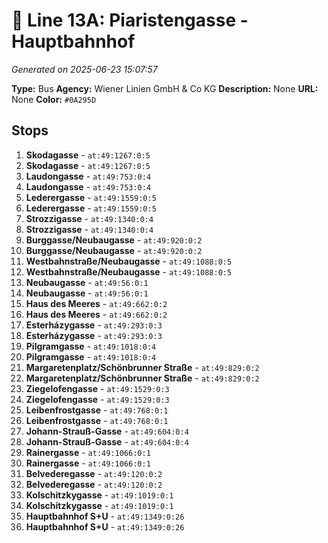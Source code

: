 # 🚌 Line 13A: Piaristengasse - Hauptbahnhof

*Generated on 2025-06-23 15:07:57*

**Type:** Bus
**Agency:** Wiener Linien GmbH & Co KG
**Description:** None
**URL:** None
**Color:** `#0A295D`

## Stops

1. **Skodagasse** - `at:49:1267:0:5`
2. **Skodagasse** - `at:49:1267:0:5`
3. **Laudongasse** - `at:49:753:0:4`
4. **Laudongasse** - `at:49:753:0:4`
5. **Lederergasse** - `at:49:1559:0:5`
6. **Lederergasse** - `at:49:1559:0:5`
7. **Strozzigasse** - `at:49:1340:0:4`
8. **Strozzigasse** - `at:49:1340:0:4`
9. **Burggasse/Neubaugasse** - `at:49:920:0:2`
10. **Burggasse/Neubaugasse** - `at:49:920:0:2`
11. **Westbahnstraße/Neubaugasse** - `at:49:1088:0:5`
12. **Westbahnstraße/Neubaugasse** - `at:49:1088:0:5`
13. **Neubaugasse** - `at:49:56:0:1`
14. **Neubaugasse** - `at:49:56:0:1`
15. **Haus des Meeres** - `at:49:662:0:2`
16. **Haus des Meeres** - `at:49:662:0:2`
17. **Esterházygasse** - `at:49:293:0:3`
18. **Esterházygasse** - `at:49:293:0:3`
19. **Pilgramgasse** - `at:49:1018:0:4`
20. **Pilgramgasse** - `at:49:1018:0:4`
21. **Margaretenplatz/Schönbrunner Straße** - `at:49:829:0:2`
22. **Margaretenplatz/Schönbrunner Straße** - `at:49:829:0:2`
23. **Ziegelofengasse** - `at:49:1529:0:3`
24. **Ziegelofengasse** - `at:49:1529:0:3`
25. **Leibenfrostgasse** - `at:49:768:0:1`
26. **Leibenfrostgasse** - `at:49:768:0:1`
27. **Johann-Strauß-Gasse** - `at:49:604:0:4`
28. **Johann-Strauß-Gasse** - `at:49:604:0:4`
29. **Rainergasse** - `at:49:1066:0:1`
30. **Rainergasse** - `at:49:1066:0:1`
31. **Belvederegasse** - `at:49:120:0:2`
32. **Belvederegasse** - `at:49:120:0:2`
33. **Kolschitzkygasse** - `at:49:1019:0:1`
34. **Kolschitzkygasse** - `at:49:1019:0:1`
35. **Hauptbahnhof S+U** - `at:49:1349:0:26`
36. **Hauptbahnhof S+U** - `at:49:1349:0:26`
